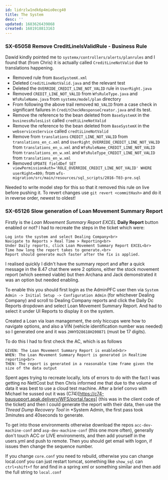 ```yaml
---
id: lidrzlw1ndk6p4mio0ecg40
title: The System
desc: ''
updated: 1683626439868
created: 1681918813163
---
```

### SX-65058 Remove CreditLineIsValidRule - Business Rule
Dawid kindly pointed me to `systemx/controllers/alerts/planrules` and I found that (from Chris) it is actually called `CreditLineNotValid` due to translations happening.
- Removed rule from `BaseSystemX.xml`
- Deleted `CreditLineNotValid.java` and the relevant test
- Deleted the `OVERRIDE_CREDIT_LINE_NOT_VALID` rule in `UserRight.java`
- Removed `CREDIT_LINE_NOT_VALID` from `WfsRuleType.java` and `WfsRuleName.java` from `systemx/model/plan` directory
- From following the above trail removed `NO_VALID` from a case check in significant failures in `CreditCheckResponseCreator.java` and its test.
- Remove the reference to the bean deleted from `BaseSystemX` in the `businessRulesList` called `credtiLineNotValid`
- Remove the reference to the bean deleted from `BaseSystemX` in the `webservicesService` called `credtiLineNotValid` 
- Remove from `translations` `CREDIT_LINE_NOT_VALID` from `translations_en_c.xml` and `UserRight_OVERRIDE_CREDIT_LINE_NOT_VALID` from `translations_en_u.xml` and `WfsRuleName_CREDIT_LINE_NOT_VALID` from `translations_en_w.xml` and `WfsRuleType_CREDIT_LINE_NOT_VALID` from `translations_en_w.xml`
- Removed `UPDATE fieldDef SET viewPermissionAuth='ROLE_OVERRIDE_CREDIT_LINE_NOT_VALID' WHERE userRight=409;` from `wfs-migration/src/main/resources/sql_scripts/2016-T03-pre.sql`

Needed to write model step for this so that it removed this rule on live before pushing it. To revert changes use `git revert <commitHash>` and do it in reverse order, newest to oldest!

### SX-65126 Slow generation of Loan Movement Summary Report
Firstly is the *Loan Movement Summary Report EXCEL* **Daily Report** button enabled or not?
I had to recreate the steps in the ticket which were:

    Log into the system and select Dealing Company<br>
    Navigate to Reports > Real Time > Reporting<br>
    Under Daily reports, click Loan Movement Summary Report EXCEL<br>
    Time how long the report takes to generate.<br>
    Report should generate much faster after the fix is applied.

I realised quickly I didn't have the summary report and after a quick message in the 8.47 chat there were 2 options, either the stock movement report (which seemed viable) but then Archana and Jack demonstrated it was an option but needed enabling.

To enable this you should first login as the AdminPFC user then via `System Admin -> Initial Setup -> Configuration Admin` (for whichever Dealing Company) and scroll to Dealing Company reports and click the Daily Dc Reports dropdown and select Loan Movement Summary Report. And had to select it under UI Reports to display it on the system.

Created a Loan via loan management, the only hiccups were how to navigate options, and also a VIN (vehicle identification number was needed) so I generated one and it was `2HHYD28618H200871` (must be 17 digits).

To do this I had to first check the AC, which is as follows

    GIVEN: The Loan Movement Summary Report is enabled<br>
    WHEN: The Loan Movement Summary Report is generated in Realtime reporting<br>
    THEN: The report is generated in a reasonable time frame given the size of the data output 

Spent ages trying to recreate locally, lots of errors to do with the fact I was getting no NettCost but then Chris informed me that due to the volume of data it was best to use a cloud test machine.
After a brief convo with Michael he sussed out it was (C74)[https://c74-bausupport.apak.delivery/WFS/portal.faces] (this was in the client code of the ticket) and then I could generate the report with their data, then use the *Thread Dump Recovery Tool* in *System Admin, the first pass took 3minutes and 40seconds to generate.

To get into those environments otherwise download the repos `acc-dev-machine-conf` and `asp-dev-machine-conf` (this one more often), generally don't touch ACC or LIVE environments, and then add yourself in the users.yml and push to remote. Then you should get email with logon, if issues then change the sequence number.

If you change `core.conf` you need to rebuild, otherwise you can change local.conf you can just restart tomcat, something like `show_sql` can `ctrl+shift+f` for and find in a spring xml or something similar and then add the full string to `local.conf`